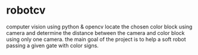 # robotcv
computer vision using python &amp; opencv
locate the chosen color block using camera and determine the distance between the camera and color block using only one camera.
the main goal of the project is to help a soft robot passing a given gate with color signs.
